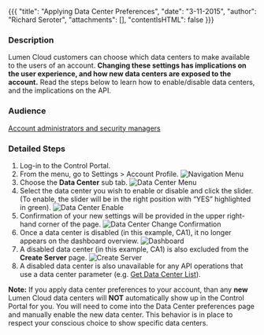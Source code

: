 {{{
  "title": "Applying Data Center Preferences",
  "date": "3-11-2015",
  "author": "Richard Seroter",
  "attachments": [],
  "contentIsHTML": false
}}}

### Description

Lumen Cloud customers can choose which data centers to make available to the users of an account. **Changing these settings has implications on the user experience, and how new data centers are exposed to the account.** Read the steps below to learn how to enable/disable data centers, and the implications on the API.

### Audience

[Account administrators and security managers](role-permissions-matrix.md)

### Detailed Steps

1. Log-in to the Control Portal.
1. From the menu, go to Settings > Account Profile.
![Navigation Menu](../images/data-center-nav-menu.png)
1. Choose the **Data Center** sub tab.
![Data Center Menu](../images/data-center-tab.png)
1. Select the data center you wish to enable or disable and click the slider. (To enable, the slider will be in the right position with “YES” highlighted in green).
![Data Center Enable](../images/data-center-enable.png)
1. Confirmation of your new settings will be provided in the upper right-hand corner of the page.
![Data Center Change Confirmation](../images/data-center-change-confirmation.png)
1. Once a data center is disabled (in this example, CA1), it no longer appears on the dashboard overview.
![Dashboard](../images/data-center-dashboard.png)
1. A disabled data center (in this example, CA1) is also excluded from the **Create Server** page.
![Create Server](../images/data-center-create-server.png)
1. A disabled data center is also unavailable for any API operations that use a data center parameter (e.g. [Get Data Center List](http://www.ctl.io/api-docs/v2#data-centers-get-data-center-list)).

**Note:** If you apply data center preferences to your account, than any **new** Lumen Cloud data centers will **NOT** automatically show up in the Control Portal for you. You will need to come into the Data Center preferences page and manually enable the new data center. This behavior is in place to respect your conscious choice to show specific data centers.
